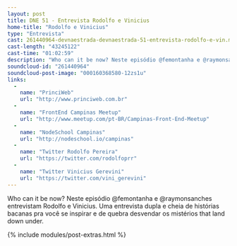 ```yaml
---
layout: post
title: DNE 51 - Entrevista Rodolfo e Vinicius
home-title: "Rodolfo e Vinicius"
type: "Entrevista"
cast: 261440964-devnaestrada-devnaestrada-51-entrevista-rodolfo-e-vin.mp3
cast-length: "43245122"
cast-time: "01:02:59"
description: "Who can it be now? Neste episódio @femontanha e @raymonsanches entrevistam Rodolfo e Vinicius. Uma entrevista dupla e cheia de histórias bacanas pra você se inspirar e de quebra desvendar os mistérios that land down under."
soundcloud-id: "261440964"
soundcloud-post-image: "000160368580-12zs1u"
links:
  -
    name: "PrinciWeb"
    url: "http://www.princiweb.com.br"
  -
    name: "FrontEnd Campinas Meetup"
    url: "http://www.meetup.com/pt-BR/Campinas-Front-End-Meetup"
  -
    name: "NodeSchool Campinas"
    url: "http://nodeschool.io/campinas"
  -
    name: "Twitter Rodolfo Pereira"
    url: "https://twitter.com/rodolfoprr"
  -
    name: "Twitter Vinicius Gerevini"
    url: "https://twitter.com/vini_gerevini"
---
```


Who can it be now? Neste episódio @femontanha e @raymonsanches entrevistam Rodolfo e Vinicius. Uma entrevista dupla e cheia de histórias bacanas pra você se inspirar e de quebra desvendar os mistérios that land down under.

{% include modules/post-extras.html %}